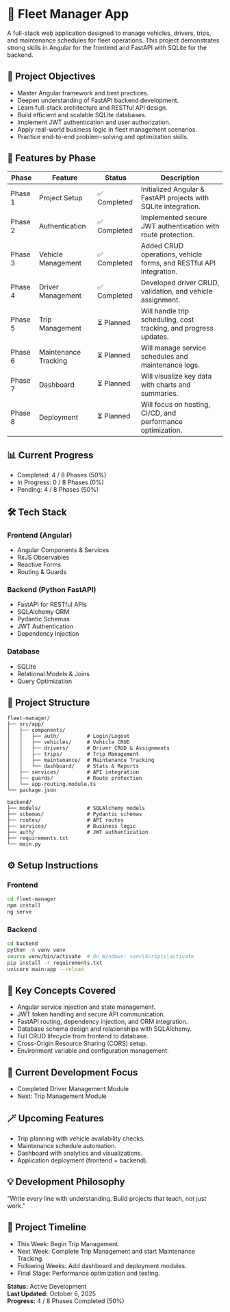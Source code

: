 # 🚗 Fleet Manager App

A full-stack web application designed to manage vehicles, drivers, trips, and maintenance schedules for fleet operations. This project demonstrates strong skills in Angular for the frontend and FastAPI with SQLite for the backend.

## 🎯 Project Objectives
- Master Angular framework and best practices.
- Deepen understanding of FastAPI backend development.
- Learn full-stack architecture and RESTful API design.
- Build efficient and scalable SQLite databases.
- Implement JWT authentication and user authorization.
- Apply real-world business logic in fleet management scenarios.
- Practice end-to-end problem-solving and optimization skills.

## 🧩 Features by Phase

| Phase | Feature | Status | Description |
|-------|---------|--------|-------------|
| Phase 1 | Project Setup | ✅ Completed | Initialized Angular & FastAPI projects with SQLite integration. |
| Phase 2 | Authentication | ✅ Completed | Implemented secure JWT authentication with route protection. |
| Phase 3 | Vehicle Management | ✅ Completed | Added CRUD operations, vehicle forms, and RESTful API integration. |
| Phase 4 | Driver Management | ✅ Completed | Developed driver CRUD, validation, and vehicle assignment. |
| Phase 5 | Trip Management | ⏳ Planned | Will handle trip scheduling, cost tracking, and progress updates. |
| Phase 6 | Maintenance Tracking | ⏳ Planned | Will manage service schedules and maintenance logs. |
| Phase 7 | Dashboard | ⏳ Planned | Will visualize key data with charts and summaries. |
| Phase 8 | Deployment | ⏳ Planned | Will focus on hosting, CI/CD, and performance optimization. |

## 📊 Current Progress
- Completed: 4 / 8 Phases (50%)
- In Progress: 0 / 8 Phases (0%)
- Pending: 4 / 8 Phases (50%)

## 🛠 Tech Stack

### Frontend (Angular)
- Angular Components & Services
- RxJS Observables
- Reactive Forms
- Routing & Guards

### Backend (Python FastAPI)
- FastAPI for RESTful APIs
- SQLAlchemy ORM
- Pydantic Schemas
- JWT Authentication
- Dependency Injection

### Database
- SQLite
- Relational Models & Joins
- Query Optimization

## 📁 Project Structure

```
fleet-manager/
├── src/app/
│   ├── components/
│   │   ├── auth/         # Login/Logout
│   │   ├── vehicles/     # Vehicle CRUD
│   │   ├── drivers/      # Driver CRUD & Assignments
│   │   ├── trips/        # Trip Management
│   │   ├── maintenance/  # Maintenance Tracking
│   │   └── dashboard/    # Stats & Reports
│   ├── services/         # API integration
│   ├── guards/           # Route protection
│   └── app-routing.module.ts
└── package.json

backend/
├── models/               # SQLAlchemy models
├── schemas/              # Pydantic schemas
├── routes/               # API routes
├── services/             # Business logic
├── auth/                 # JWT authentication
├── requirements.txt
└── main.py
```

## ⚙️ Setup Instructions

### Frontend
```bash
cd fleet-manager
npm install
ng serve
```

### Backend
```bash
cd backend
python -m venv venv
source venv/bin/activate  # On Windows: venv\Scripts\activate
pip install -r requirements.txt
uvicorn main:app --reload
```

## 🧠 Key Concepts Covered
- Angular service injection and state management.
- JWT token handling and secure API communication.
- FastAPI routing, dependency injection, and ORM integration.
- Database schema design and relationships with SQLAlchemy.
- Full CRUD lifecycle from frontend to database.
- Cross-Origin Resource Sharing (CORS) setup.
- Environment variable and configuration management.

## 🎯 Current Development Focus
- Completed Driver Management Module
- Next: Trip Management Module

## 🪄 Upcoming Features
- Trip planning with vehicle availability checks.
- Maintenance schedule automation.
- Dashboard with analytics and visualizations.
- Application deployment (frontend + backend).

## 💡 Development Philosophy
"Write every line with understanding. Build projects that teach, not just work."

## 📅 Project Timeline
- This Week: Begin Trip Management.
- Next Week: Complete Trip Management and start Maintenance Tracking.
- Following Weeks: Add dashboard and deployment modules.
- Final Stage: Performance optimization and testing.

**Status:** Active Development  
**Last Updated:** October 6, 2025  
**Progress:** 4 / 8 Phases Completed (50%)
